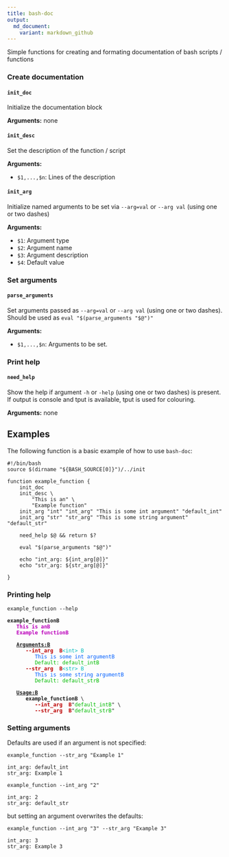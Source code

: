 ```yaml
---
title: bash-doc
output:
  md_document:
    variant: markdown_github
---
```






Simple functions for creating and formating documentation of bash scripts / functions

### Create documentation

#### `init_doc`

Initialize the documentation block

**Arguments:**
none

#### `init_desc`

Set the description of the function / script

**Arguments:**

- `$1,...,$n`: Lines of the description

#### `init_arg`

Initialize named arguments to be set via `--arg=val` or `--arg val` (using one or two dashes)

**Arguments:**
- `$1`: Argument type  
- `$2`: Argument name
- `$3`: Argument description
- `$4`: Default value

### Set arguments

#### `parse_arguments`
Set arguments passed as `--arg=val` or `--arg val` (using one or two dashes).
Should be used as `eval "$(parse_arguments "$@")"`

**Arguments:**
- `$1,...,$n`: Arguments to be set.

    
### Print help

#### `need_help`

Show the help if argument `-h` or `-help` (using one or two dashes) is present. If output is console and tput is available, tput is used for colouring.

**Arguments:**
none

## Examples

The following function is a basic example of how to use `bash-doc`:



<pre class="r-output"><code>#!/bin/bash
source $(dirname "${BASH_SOURCE[0]}")/../init

function example_function {
    init_doc
    init_desc \
        "This is an" \
        "Example function"
    init_arg "int" "int_arg" "This is some int argument" "default_int"
    init_arg "str" "str_arg" "This is some string argument" "default_str"

    need_help $@ &amp;&amp; return $?

    eval "$(parse_arguments "$@")"

    echo "int_arg: ${int_arg[@]}"
    echo "str_arg: ${str_arg[@]}"

}
</code></pre>

### Printing help

<pre class="r-output"><code>example_function --help
</code></pre>

<pre class="r-output"><code><span style='font-weight: bold;'>example_functionB</span>   
   <span style='color: #BB00BB; font-weight: bold;'>This is anB</span>
   <span style='color: #BB00BB; font-weight: bold;'>Example functionB</span>

   <span style='font-weight: bold; text-decoration: underline;'>Arguments:B</span>      
      <span style='color: #BB0000; font-weight: bold;'>--int_arg  B</span><span style='color: #00BBBB;'>&lt;int&gt; B</span>
         <span style='color: #005FFF;'>This is some int argumentB</span>
         <span style='color: #00BB00;'>Default: default_intB</span>
      <span style='color: #BB0000; font-weight: bold;'>--str_arg  B</span><span style='color: #00BBBB;'>&lt;str&gt; B</span>
         <span style='color: #005FFF;'>This is some string argumentB</span>
         <span style='color: #00BB00;'>Default: default_strB</span>

   <span style='font-weight: bold; text-decoration: underline;'>Usage:B</span>      
      <span style='font-weight: bold;'>example_functionB</span> \
         <span style='color: #BB0000; font-weight: bold;'>--int_arg  B</span>"<span style='color: #00BB00;'>default_intB</span>" \
         <span style='color: #BB0000; font-weight: bold;'>--str_arg  B</span>"<span style='color: #00BB00;'>default_strB</span>"
</code></pre>

### Setting arguments

Defaults are used if an argument is not specified:

<pre class="r-output"><code>example_function --str_arg "Example 1"
</code></pre>

<pre class="r-output"><code>int_arg: default_int
str_arg: Example 1
</code></pre>

<pre class="r-output"><code>example_function --int_arg "2"
</code></pre>

<pre class="r-output"><code>int_arg: 2
str_arg: default_str
</code></pre>

but setting an argument overwrites the defaults:

<pre class="r-output"><code>example_function --int_arg "3" --str_arg "Example 3"
</code></pre>

<pre class="r-output"><code>int_arg: 3
str_arg: Example 3
</code></pre>



